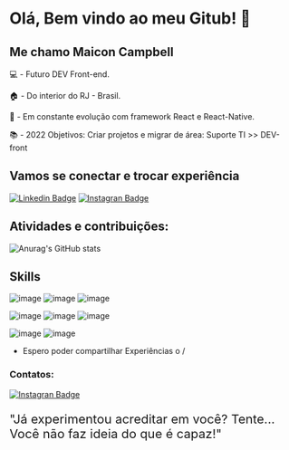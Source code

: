 # Olá, Bem vindo ao meu Gitub! 👋
 
## Me chamo Maicon Campbell

💻 - Futuro DEV Front-end.

🏠 - Do interior do RJ - Brasil.

📖 - Em constante evolução com framework React e React-Native.

📚 - 2022 Objetivos: Criar projetos e migrar de área: Suporte TI >> DEV-front

## Vamos se conectar e trocar experiência

[![Linkedin Badge](https://img.shields.io/badge/LinkedIn-0077B5?style=for-the-badge&logo=linkedin&logoColor=white)](https://www.linkedin.com/in/maicon-campbell/)
[![Instagran Badge](https://img.shields.io/badge/Instagram-6F39BC?style=for-the-badge&logo=instagram&logoColor=white)](https://www.instagram.com/campbellmaicon/)

## Atividades e contribuições:
![Anurag's GitHub stats](https://github-readme-stats.vercel.app/api?username=MaiconCampbell&theme=blue-green)

## Skills

![image](https://user-images.githubusercontent.com/34654210/143000917-88c9f14b-f2f8-463e-af03-7e777fc7473b.png)
![image](https://user-images.githubusercontent.com/34654210/143000959-2ee32947-262c-402e-830f-cc2a792fd8ee.png)
![image](https://img.shields.io/badge/JavaScript-F7DF1E?style=for-the-badge&logo=javascript&logoColor=black)

![image](https://img.shields.io/badge/React-20232A?style=for-the-badge&logo=react&logoColor=61DAFB)
![image](https://img.shields.io/badge/React_Native-20232A?style=for-the-badge&logo=react&logoColor=61DAFB)
![image](https://img.shields.io/badge/React_Router-CA4245?style=for-the-badge&logo=react-router&logoColor=white)

![image](https://img.shields.io/badge/Bootstrap-563D7C?style=for-the-badge&logo=bootstrap&logoColor=white)
![image](https://img.shields.io/badge/Redux-593D88?style=for-the-badge&logo=redux&logoColor=white)

- Espero poder compartilhar Experiências o /


### Contatos:

[![Instagran Badge](https://img.shields.io/badge/WhatsApp-25D366?style=for-the-badge&logo=whatsapp&logoColor=white)](https://api.whatsapp.com/send?phone=+552499875-8221&text=Em%20que%20poco%20ajudar?)

<div>
  <p style='font-size: 22px'>
  "Já experimentou acreditar em você? Tente... Você não faz ideia do que é capaz!"
  </p>
<div>
